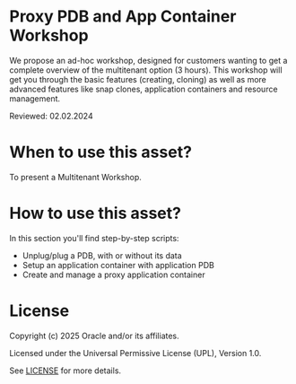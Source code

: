 # Proxy PDB and App Container Workshop

We propose an ad-hoc workshop, designed for customers wanting to get a complete overview of the multitenant option (3 hours). This workshop will get you through the basic features (creating, cloning) as well as more advanced features like snap clones, application containers and resource management.

Reviewed: 02.02.2024
  
# When to use this asset?

To present a Multitenant Workshop. 

# How to use this asset?

In this section you'll find step-by-step scripts:

- Unplug/plug a PDB, with or without its data
- Setup an application container with application PDB
- Create and manage a proxy application container


 # License

Copyright (c) 2025 Oracle and/or its affiliates.

Licensed under the Universal Permissive License (UPL), Version 1.0.

See [LICENSE](https://github.com/oracle-devrel/technology-engineering/blob/folder-structure/LICENSE) for more details.
